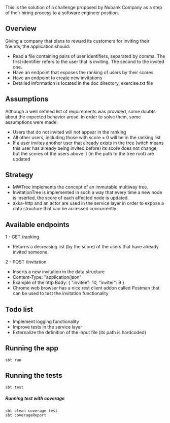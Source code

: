 This is the solution of a challenge proposed by Nubank Company as a step of their hiring process to a software engineer position.

## Overview

Giving a company that plans to reward its customers for inviting their friends, the application should:

- Read a file containing pairs of user identifiers, separated by comma. The first identifier refers to the user that is inviting. The second to the invited one.
- Have an endpoint that exposes the ranking of users by their scores
- Have an endpoint to create new invitations
- Detailed information is located in the doc directory, exercise.txt file

## Assumptions
Although a well defined list of requirements was provided, some doubts about the expected behavior arose. In order to solve them, some assumptions were made:

- Users that do not invited will not appear in the ranking
- All other users, including those with score = 0 will be in the ranking list
- If a user invites another user that already exists in the tree (witch means this user has already being invited before) its score does not change, but the scores of the users above it (in the path to the tree root) are updated

## Strategy

- MWTree implements the concept of an immutable multiway tree.
- InvitationTree is implemented in such a way that every time a new node is inserted, the score of each affected node is updated
- akka-http and an actor are used in the service layer in order to expose a data structure that can be accessed concurrently 

## Available endpoints

1 - GET /ranking
- Returns a decreasing list (by the score) of the users that have already invited someone.

2 - POST /invitation
- Inserts a new invitation in the data structure
- Content-Type: "application/json"
- Example of the http Body: { "invitee": 10, "inviter": 9 }
- Chrome web browser has a nice rest client addon called Postman that can be used to test the invitation functionality

## Todo list
- Implement logging functionality
- Improve tests in the service layer
- Externalize the definition of the input file (its path is hardcoded) 

## Running the app

    sbt run

## Running the tests

    sbt test
    
##### Running test with coverage
    sbt clean coverage test
    sbt coverageReport